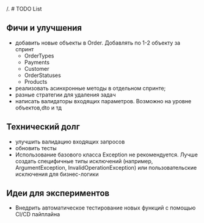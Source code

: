 ﻿/.  # TODO List

## Фичи и улучшения
- добавить новые объекты в Order. Добавлять по 1-2 объекту за спринт
	- OrderTypes
	- Payments
	- Customer
	- OrderStatuses
	- Products
- реализовать асинхронные методы в отдельном спринте;
- разные стратегии для удаления задач
- написать валидаторы входящих параметров. Возможно на уровне объектов,dto и тд

## Технический долг
- улучшить валидацию входящих запросов
- обновить тесты
- Использование базового класса Exception не рекомендуется. Лучше создать специфичные типы исключений (например, ArgumentException, InvalidOperationException) или пользовательские исключения для бизнес-логики

## Идеи для экспериментов
- Внедрить автоматическое тестирование новых функций с помощью CI/CD пайплайна